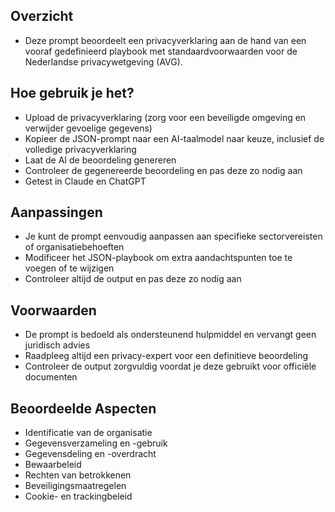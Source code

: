 ## Overzicht
- Deze prompt beoordeelt een privacyverklaring aan de hand van een vooraf gedefinieerd playbook met standaardvoorwaarden voor de Nederlandse privacywetgeving (AVG).

## Hoe gebruik je het?
- Upload de privacyverklaring (zorg voor een beveiligde omgeving en verwijder gevoelige gegevens)
- Kopieer de JSON-prompt naar een AI-taalmodel naar keuze, inclusief de volledige privacyverklaring
- Laat de AI de beoordeling genereren
- Controleer de gegenereerde beoordeling en pas deze zo nodig aan
- Getest in Claude en ChatGPT

## Aanpassingen
- Je kunt de prompt eenvoudig aanpassen aan specifieke sectorvereisten of organisatiebehoeften
- Modificeer het JSON-playbook om extra aandachtspunten toe te voegen of te wijzigen
- Controleer altijd de output en pas deze zo nodig aan

## Voorwaarden
- De prompt is bedoeld als ondersteunend hulpmiddel en vervangt geen juridisch advies
- Raadpleeg altijd een privacy-expert voor een definitieve beoordeling
- Controleer de output zorgvuldig voordat je deze gebruikt voor officiële documenten

## Beoordeelde Aspecten
- Identificatie van de organisatie
- Gegevensverzameling en -gebruik
- Gegevensdeling en -overdracht
- Bewaarbeleid
- Rechten van betrokkenen
- Beveiligingsmaatregelen
- Cookie- en trackingbeleid